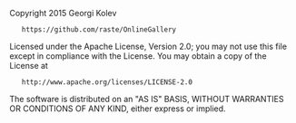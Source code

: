    Copyright 2015 Georgi Kolev

       https://github.com/raste/OnlineGallery

   Licensed under the Apache License, Version 2.0;
   you may not use this file except in compliance with the License.
   You may obtain a copy of the License at

       http://www.apache.org/licenses/LICENSE-2.0

   The software is distributed on an "AS IS" BASIS, WITHOUT WARRANTIES 
   OR CONDITIONS OF ANY KIND, either express or implied.
